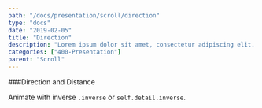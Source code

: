 ```yaml
---
path: "/docs/presentation/scroll/direction"
type: "docs"
date: "2019-02-05"
title: "Direction"
description: "Lorem ipsum dolor sit amet, consectetur adipiscing elit. Nunc tempus laoreet leo sit amet iaculis."
categories: ["400-Presentation"]
parent: "Scroll"
---
```


###Direction and Distance

Animate with inverse `.inverse` or `self.detail.inverse`.

<demo>
  <div class="demo_item" data-iframe="iframe/demos/scroll/direction">
  </div>
</demo>
